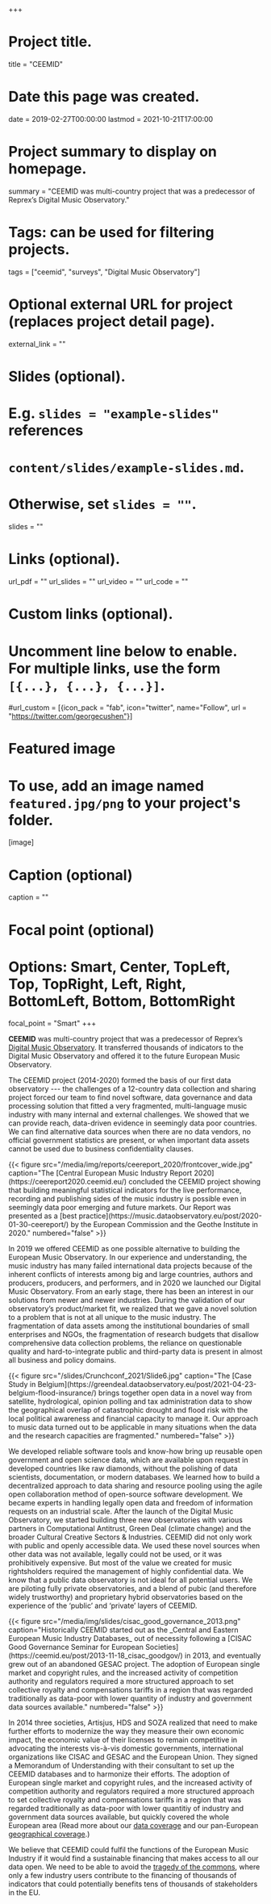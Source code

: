 +++
# Project title.
title = "CEEMID"

# Date this page was created.
date = 2019-02-27T00:00:00
lastmod = 2021-10-21T17:00:00

# Project summary to display on homepage.
summary = "CEEMID was multi-country project that was a predecessor of Reprex’s Digital Music Observatory."

# Tags: can be used for filtering projects.
tags = ["ceemid", "surveys", "Digital Music Observatory"]

# Optional external URL for project (replaces project detail page).
external_link = ""

# Slides (optional).
#   E.g. `slides = "example-slides"` references
#   `content/slides/example-slides.md`.
#   Otherwise, set `slides = ""`.
slides = ""

# Links (optional).
url_pdf = ""
url_slides = ""
url_video = ""
url_code = ""

# Custom links (optional).
#   Uncomment line below to enable. For multiple links, use the form `[{...}, {...}, {...}]`.
#url_custom = [{icon_pack = "fab", icon="twitter", name="Follow", url = "https://twitter.com/georgecushen"}]

# Featured image
# To use, add an image named `featured.jpg/png` to your project's folder.
[image]
  # Caption (optional)
  caption = ""

  # Focal point (optional)
  # Options: Smart, Center, TopLeft, Top, TopRight, Left, Right, BottomLeft, Bottom, BottomRight
  focal_point = "Smart"
+++

__CEEMID__ was multi-country project that was a predecessor of Reprex’s [Digital Music Observatory](https://music.dataobservatory.eu/). It transferred thousands of indicators to the Digital Music Observatory and offered it to the future European Music Observatory. 

The CEEMID project (2014-2020) formed the basis of our first data observatory --- the challenges of a 12-country data collection and sharing project forced our team to find novel software, data governance and data processing solution that fitted a very fragmented, multi-language music industry with many internal and external challenges.  We showed that we can provide reach, data-driven evidence in seemingly data poor countries. We can find alternative data sources when there are no data vendors, no official government statistics are present, or when important data assets cannot be used due to business confidentiality clauses.

<td style="text-align: center;">{{< figure src="/media/img/reports/ceereport_2020/frontcover_wide.jpg" caption="The [Central European Music Industry Report 2020](https://ceereport2020.ceemid.eu/) concluded the CEEMID project showing that building meaningful statistical indicators for the live performance, recording and publishing sides of the music industry is possible even in seemingly data poor emerging and future markets. Our Report was presented as a [best practice](https://music.dataobservatory.eu/post/2020-01-30-ceereport/) by the European Commission and the Geothe Institute in 2020." numbered="false" >}}</td>

In 2019 we offered CEEMID as one possible alternative to building the European Music Observatory. In our experience and understanding, the music industry has many failed international data projects because of the inherent conflicts of interests among big and large countries, authors and producers, producers, and performers, and in 2020 we launched our Digital Music Observatory.
From an early stage, there has been an interest in our solutions from newer and newer industries. During the validation of our observatory’s product/market fit, we realized that we gave a novel solution to a problem that is not at all unique to the music industry. The fragmentation of data assets among the institutional boundaries of small enterprises and NGOs, the fragmentation of research budgets that disallow comprehensive data collection problems, the reliance on questionable quality and hard-to-integrate public and third-party data is present in almost all business and policy domains.

<td style="text-align: center;">{{< figure src="/slides/Crunchconf_2021/Slide6.jpg" caption="The [Case Study in Belgium](https://greendeal.dataobservatory.eu/post/2021-04-23-belgium-flood-insurance/) brings together open data in a novel way from satellite, hydrological, opinion polling and tax administration data to show the geographical overlap of catastrophic drought and flood risk with the local political awareness and financial capacity to manage it. Our approach to music data turned out to be applicable in many situations when the data and the research capacities are fragmented." numbered="false" >}}</td>

We developed reliable software tools and know-how bring up reusable open government and open science data, which are available upon request in developed countries like raw diamonds, without the polishing of data scientists, documentation, or modern databases. We learned how to build a decentralized approach to data sharing and resource pooling using the agile open collaboration method of open-source software development. We became experts in handling legally open data and freedom of information requests on an industrial scale.  After the launch of the Digital Music Observatory, we started building three new observatories with various partners in Computational Antitrust, Green Deal (climate change) and the broader Cultural Creative Sectors & Industries. 
CEEMID did not only work with public and openly accessible data.  We used these novel sources when other data was not available, legally could not be used, or it was prohibitively expensive.  But most of the value we created for music rightsholders required the management of highly confidential data. We know that a public data observatory is not ideal for all potential users.  We are piloting fully private observatories, and a blend of pubic (and therefore widely trustworthy) and proprietary hybrid observatories based on the experience of the ‘public’  and ‘private’ layers of CEEMID.

<td style="text-align: center;">{{< figure src="/media/img/slides/cisac_good_governance_2013.png" caption="Historically CEEMID started out as the _Central and Eastern European Music Industry Databases_ out of necessity following a [CISAC Good Governance Seminar for European Societies](https://ceemid.eu/post/2013-11-18_cisac_goodgov/) in 2013, and eventually grew out of an abandoned GESAC project. The adoption of European single market and copyright rules, and the increased activity of competition authority and regulators required a more structured approach to set collective royalty and compensations tariffs in a region that was regarded traditionally as data-poor with lower quantity of industry and government data sources available." numbered="false" >}}</td>

In 2014 three societies, Artisjus, HDS and SOZA realized that need to make further efforts to modernize the way they measure their own economic impact, the economic value of their licenses to remain competitive in advocating the interests vis-à-vis domestic governments, international organizations like CISAC and GESAC and the European Union. They signed a Memorandum of Understanding with their consultant to set up the CEEMID databases and to harmonize their efforts. The adoption of European single market and copyright rules, and the increased activity of competition authority and regulators required a more structured approach to set collective royalty and compensations tariffs in a region that was regarded traditionally as data-poor with lower quantitiy of industry and government data sources available, but quickly covered the whole European area (Read more about our [data coverage](https://documentation.ceemid.eu/index.php?title=Main_Page#Data_Coverage) and our pan-European [geographical coverage](https://documentation.ceemid.eu/index.php?title=Main_Page#Geographic_Coverage).)

We believe that CEEMID could fulfil the functions of the European Music Industry if it would find a sustainable financing that makes access to all our data open. We need to be able to avoid the [tragedy of the commons](https://en.wikipedia.org/wiki/Tragedy_of_the_commons), where only a few industry users contribute to the financing of thousands of indicators that could potentially benefits tens of thousands of stakeholders in the EU.

